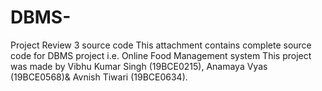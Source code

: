 # DBMS-
Project Review 3 source code
This attachment contains complete source code for DBMS project i.e. Online Food Management system
This project was made by 
Vibhu Kumar Singh (19BCE0215),
Anamaya Vyas (19BCE0568)&
Avnish Tiwari (19BCE0634).

